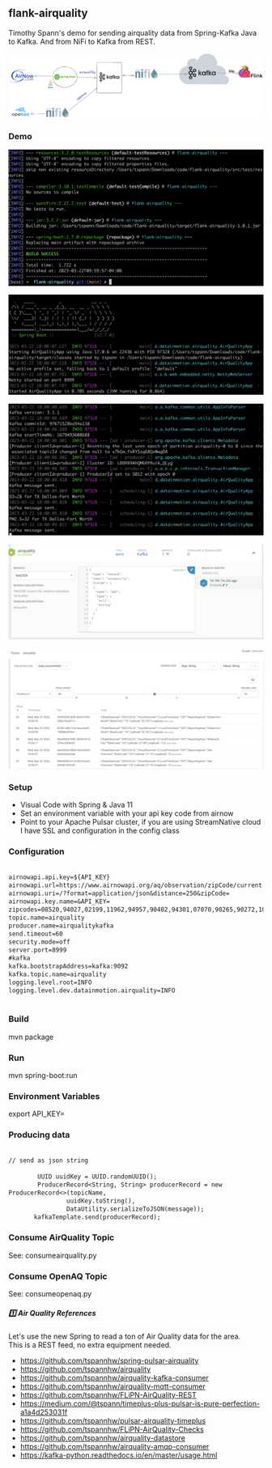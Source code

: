 ## flank-airquality

Timothy Spann's demo for sending airquality data from Spring-Kafka Java to Kafka.   And from NiFi to Kafka from REST.


![FLaNK Diagram](https://raw.githubusercontent.com/tspannhw/flank-airquality/main/images/airqualityflank2.png)


### Demo


![Maven Build](https://raw.githubusercontent.com/tspannhw/flank-airquality/main/images/mavenbuild.png)

![Spring Run](https://raw.githubusercontent.com/tspannhw/flank-airquality/main/images/springrun.png)

![AQ Produced Run](https://raw.githubusercontent.com/tspannhw/flank-airquality/main/images/airqualityproducedrun.png)

![AQ Schema](https://raw.githubusercontent.com/tspannhw/flank-airquality/main/images/airqualityschema.png)

![SMM Kafka Records](https://raw.githubusercontent.com/tspannhw/flank-airquality/main/images/smmkafkarecords.png)




### Setup

* Visual Code with Spring & Java 11
* Set an environment variable with your api key code from airnow
* Point to your Apache Pulsar cluster, if you are using StreamNative cloud I have SSL and configuration in the config class

### Configuration

````

airnowapi.api.key=${API_KEY}
airnowapi.url=https://www.airnowapi.org/aq/observation/zipCode/current
airnowapi.uri=/?format=application/json&distance=250&zipCode=
airnowapi.key.name=&API_KEY=
zipcodes=08520,94027,02199,11962,94957,90402,94301,07070,90265,90272,10013,10007,94123,77449,11368,60629,79936,75034
topic.name=airquality
producer.name=airqualitykafka
send.timeout=60
security.mode=off
server.port=8999
#kafka
kafka.bootstrapAddress=kafka:9092
kafka.topic.name=airquality
logging.level.root=INFO
logging.level.dev.datainmotion.airquality=INFO


````

### Build

mvn package


### Run

mvn spring-boot:run

### Environment Variables

export API_KEY=<valueFromYourthing>

### Producing data

````

// send as json string

        UUID uuidKey = UUID.randomUUID();
        ProducerRecord<String, String> producerRecord = new ProducerRecord<>(topicName,
                uuidKey.toString(),
                DataUtility.serializeToJSON(message));
       kafkaTemplate.send(producerRecord);

````

### Consume AirQuality Topic

See:   consumeairquality.py

### Consume OpenAQ Topic

See:   consumeopenaq.py


##### 1️⃣  Air Quality References

Let's use the new Spring to read a ton of Air Quality data for the area.  
This is a REST feed, no extra equipment needed.

* https://github.com/tspannhw/spring-pulsar-airquality
* https://github.com/tspannhw/airquality
* https://github.com/tspannhw/airquality-kafka-consumer
* https://github.com/tspannhw/airquality-mqtt-consumer
* https://github.com/tspannhw/FLiPN-AirQuality-REST
* https://medium.com/@tspann/timeplus-plus-pulsar-is-pure-perfection-a1a4d253031f
* https://github.com/tspannhw/pulsar-airquality-timeplus
* https://github.com/tspannhw/FLiPN-AirQuality-Checks
* https://github.com/tspannhw/airquality-datastore
* https://github.com/tspannhw/airquality-amqp-consumer
* https://kafka-python.readthedocs.io/en/master/usage.html
